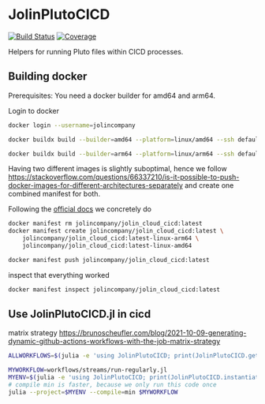 # JolinPlutoCICD

[![Build Status](https://github.com/jolin-io/JolinPlutoCICD.jl/actions/workflows/CI.yml/badge.svg?branch=main)](https://github.com/jolin-io/JolinPlutoCICD.jl/actions/workflows/CI.yml?query=branch%3Amain)
[![Coverage](https://codecov.io/gh/jolin-io/JolinPlutoCICD.jl/branch/main/graph/badge.svg)](https://codecov.io/gh/jolin-io/JolinPlutoCICD.jl)

Helpers for running Pluto files within CICD processes.


## Building docker

Prerequisites: You need a docker builder for amd64 and arm64.

Login to docker
```bash
docker login --username=jolincompany
```

```bash
docker buildx build --builder=amd64 --platform=linux/amd64 --ssh default --tag jolincompany/jolin_cloud_cicd:latest-linux-amd64 --push .
```
```bash
docker buildx build --builder=arm64 --platform=linux/arm64 --ssh default --tag jolincompany/jolin_cloud_cicd:latest-linux-arm64 --push .
```

Having two different images is slightly suboptimal, hence we follow https://stackoverflow.com/questions/66337210/is-it-possible-to-push-docker-images-for-different-architectures-separately
and create one combined manifest for both.

Following the [official docs](https://docs.docker.com/engine/reference/commandline/manifest/#create-and-push-a-manifest-list)
we concretely do
```bash
docker manifest rm jolincompany/jolin_cloud_cicd:latest
docker manifest create jolincompany/jolin_cloud_cicd:latest \
    jolincompany/jolin_cloud_cicd:latest-linux-arm64 \
    jolincompany/jolin_cloud_cicd:latest-linux-amd64

docker manifest push jolincompany/jolin_cloud_cicd:latest
```

inspect that everything worked
```bash
docker manifest inspect jolincompany/jolin_cloud_cicd:latest
```


## Use JolinPlutoCICD.jl in cicd

matrix strategy https://brunoscheufler.com/blog/2021-10-09-generating-dynamic-github-actions-workflows-with-the-job-matrix-strategy

```bash
ALLWORKFLOWS=$(julia -e 'using JolinPlutoCICD; print(JolinPlutoCICD.get_all_workflow_paths(ARGS[1]))' .)
```
```bash
MYWORKFLOW=workflows/streams/run-regularly.jl
MYENV=$(julia -e 'using JolinPlutoCICD; print(JolinPlutoCICD.instantiate_env(ARGS[1]))' $MYWORKFLOW)
# compile min is faster, because we only run this code once
julia --project=$MYENV --compile=min $MYWORKFLOW
```